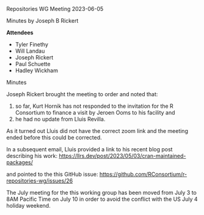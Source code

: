 Repositories WG Meeting 2023-06-05

Minutes by Joseph B Rickert

**Attendees**

* Tyler Finethy
* Will Landau
* Joseph Rickert
* Paul Schuette
* Hadley Wickham

Minutes

Joseph Rickert brought the meeting to order and noted that:

1. so far, Kurt Hornik has not responded to the invitation for the R Consortium to finance a visit by Jeroen Ooms to his facility and 
2. he had no update from Lluis Revilla. 

As it turned out Lluis did not have the correct zoom link and the meeting ended before this could be corrected.

In a subsequent email, Lluis provided a link to his recent blog post describing his work: https://llrs.dev/post/2023/05/03/cran-maintained-packages/

and pointed to the this GitHub issue: https://github.com/RConsortium/r-repositories-wg/issues/26

The July meeting for the this working group has been moved from July 3 to 8AM Pacific Time on July 10 in order to avoid the conflict with the US July 4 holiday weekend.






